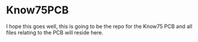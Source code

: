 # Know75PCB
 I hope this goes well, this is going to be the repo for the Know75 PCB and all files relating to the PCB will reside here.
